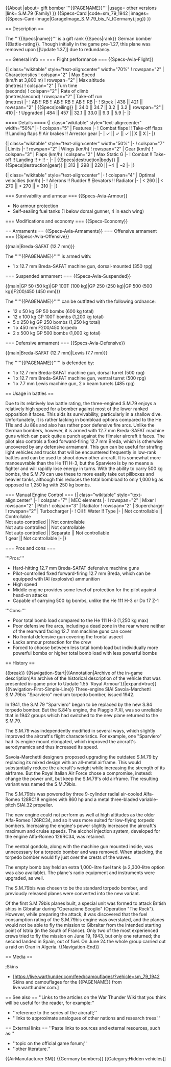 {{About
|about= gift bomber '''{{PAGENAME}}'''
|usage= other versions
|link= S.M.79 (Family)
}}
{{Specs-Card
|code=sm_79_1942
|images={{Specs-Card-Image|GarageImage_S.M.79_bis_N_(Germany).jpg}}
}}

== Description ==

<!-- ''In the description, the first part should be about the history of and the creation and combat usage of the aircraft, as well as its key features. In the second part, tell the reader about the aircraft in the game. Insert a screenshot of the vehicle, so that if the novice player does not remember the vehicle by name, he will immediately understand what kind of vehicle the article is talking about.'' -->

The '''{{Specs|name}}''' is a gift rank {{Specs|rank}} German bomber {{Battle-rating}}. Though initially in the game pre-1.27, this plane was removed upon [[Update 1.37]] due to redundancy.

== General info ==
=== Flight performance ===
{{Specs-Avia-Flight}}

<!-- ''Describe how the aircraft behaves in the air. Speed, manoeuvrability, acceleration and allowable loads - these are the most important characteristics of the vehicle.'' -->

{| class="wikitable" style="text-align:center" width="70%"
! rowspan="2" | Characteristics
! colspan="2" | Max Speed<br>(km/h at 3,800 m)
! rowspan="2" | Max altitude<br>(metres)
! colspan="2" | Turn time<br>(seconds)
! colspan="2" | Rate of climb<br>(metres/second)
! rowspan="2" | Take-off run<br>(metres)
|-
! AB !! RB !! AB !! RB !! AB !! RB
|-
! Stock
| 438 || 421 || rowspan="2" | {{Specs|ceiling}} || 34.0 || 34.7 || 3.2 || 3.2 || rowspan="2" | 410
|-
! Upgraded
| 484 || 457 || 32.1 || 33.0 || 9.3 || 5.9
|-
|}

==== Details ====
{| class="wikitable" style="text-align:center" width="50%"
|-
! colspan="5" | Features
|-
! Combat flaps !! Take-off flaps !! Landing flaps !! Air brakes !! Arrestor gear
|-
| ✓ || ✓ || ✓ || X || X <!-- ✓ -->
|-
|}

{| class="wikitable" style="text-align:center" width="50%"
|-
! colspan="7" | Limits
|-
! rowspan="2" | Wings (km/h)
! rowspan="2" | Gear (km/h)
! colspan="3" | Flaps (km/h)
! colspan="2" | Max Static G
|-
! Combat !! Take-off !! Landing !! + !! -
|-
| {{Specs|destruction|body}} || {{Specs|destruction|gear}} || 313 || 298 || 220 || ~4 || ~2
|-
|}

{| class="wikitable" style="text-align:center"
|-
! colspan="4" | Optimal velocities (km/h)
|-
! Ailerons !! Rudder !! Elevators !! Radiator
|-
| < 260 || < 270 || < 270 || > 310
|-
|}

=== Survivability and armour ===
{{Specs-Avia-Armour}}

<!-- ''Examine the survivability of the aircraft. Note how vulnerable the structure is and how secure the pilot is, whether the fuel tanks are armoured, etc. Describe the armour, if there is any, and also mention the vulnerability of other critical aircraft systems.'' -->

- No armour protection
- Self-sealing fuel tanks (1 below dorsal gunner, 4 in each wing)

=== Modifications and economy ===
{{Specs-Economy}}

== Armaments ==
{{Specs-Avia-Armaments}}
=== Offensive armament ===
{{Specs-Avia-Offensive}}

<!-- ''Describe the offensive armament of the aircraft, if any. Describe how effective the cannons and machine guns are in a battle, and also what belts or drums are better to use. If there is no offensive weaponry, delete this subsection.'' -->

{{main|Breda-SAFAT (12.7 mm)}}

The '''''{{PAGENAME}}''''' is armed with:

- 1 x 12.7 mm Breda-SAFAT machine gun, dorsal-mounted (350 rpg)

=== Suspended armament ===
{{Specs-Avia-Suspended}}

<!-- ''Describe the aircraft's suspended armament: additional cannons under the wings, bombs, rockets and torpedoes. This section is especially important for bombers and attackers. If there is no suspended weaponry remove this subsection.'' -->

{{main|GP 50 (50 kg)|GP 100T (100 kg)|GP 250 (250 kg)|GP 500 (500 kg)|F200/450 (450 mm)}}

The '''''{{PAGENAME}}''''' can be outfitted with the following ordnance:

- 12 x 50 kg GP 50 bombs (600 kg total)
- 12 x 100 kg GP 100T bombs (1,200 kg total)
- 5 x 250 kg GP 250 bombs (1,250 kg total)
- 1 x 450 mm F200/450 torpedo
- 2 x 500 kg GP 500 bombs (1,000 kg total)

=== Defensive armament ===
{{Specs-Avia-Defensive}}

<!-- ''Defensive armament with turret machine guns or cannons, crewed by gunners. Examine the number of gunners and what belts or drums are better to use. If defensive weaponry is not available, remove this subsection.'' -->

{{main|Breda-SAFAT (12.7 mm)|Lewis (7.7 mm)}}

The '''''{{PAGENAME}}''''' is defended by:

- 1 x 12.7 mm Breda-SAFAT machine gun, dorsal turret (500 rpg)
- 1 x 12.7 mm Breda-SAFAT machine gun, ventral turret (500 rpg)
- 1 x 7.7 mm Lewis machine gun, 2 x beam turrets (485 rpg)

== Usage in battles ==

<!-- ''Describe the tactics of playing in the aircraft, the features of using aircraft in a team and advice on tactics. Refrain from creating a "guide" - do not impose a single point of view, but instead, give the reader food for thought. Examine the most dangerous enemies and give recommendations on fighting them. If necessary, note the specifics of the game in different modes (AB, RB, SB).'' -->

Due to its relatively low battle rating, the three-engined S.M.79 enjoys a relatively high speed for a bomber against most of the lower ranked opposition it faces. This aids its survivability, particularly in a shallow dive. Unfortunately, it is rather lacking in bombload options compared to the He 111s and Ju 88s and also has rather poor defensive fire arcs. Unlike the German bombers, however, it is armed with 12.7 mm Breda-SAFAT machine guns which can pack quite a punch against the flimsier aircraft it faces. The pilot also controls a fixed forward-firing 12.7 mm Breda, which is otherwise uncovered by any defensive armament. This gun can be useful for strafing light vehicles and trucks that will be encountered frequently in low-rank battles and can be used to shoot down other aircraft. It is somewhat more manoeuvrable than the He 111 H-3, but the Sparviero is by no means a fighter and will rapidly lose energy in turns. With the ability to carry 500 kg bombs, the S.M.79 can use these to more easily take out pillboxes and heavier tanks, although this reduces the total bombload to only 1,000 kg as opposed to 1,250 kg with 250 kg bombs.

=== Manual Engine Control ===
{| class="wikitable" style="text-align:center"
|-
! colspan="7" | MEC elements
|-
! rowspan="2" | Mixer
! rowspan="2" | Pitch
! colspan="3" | Radiator
! rowspan="2" | Supercharger
! rowspan="2" | Turbocharger
|-
! Oil !! Water !! Type
|-
| Not controllable || Controllable<br>Not auto controlled || Not controllable<br>Not auto controlled || Not controllable<br>Not auto controlled || Separate || Not controllable<br>1 gear || Not controllable
|-
|}

=== Pros and cons ===

<!-- ''Summarise and briefly evaluate the vehicle in terms of its characteristics and combat effectiveness. Mark its pros and cons in the bulleted list. Try not to use more than 6 points for each of the characteristics. Avoid using categorical definitions such as "bad", "good" and the like - use substitutions with softer forms such as "inadequate" and "effective".'' -->

'''Pros:'''

- Hard-hitting 12.7 mm Breda-SAFAT defensive machine guns
- Pilot-controlled fixed forward-firing 12.7 mm Breda, which can be equipped with IAI (explosive) ammunition
- High speed
- Middle engine provides some level of protection for the pilot against head-on attacks
- Capable of carrying 500 kg bombs, unlike the He 111 H-3 or Do 17 Z-1

'''Cons:'''

- Poor total bomb load compared to the He 111 H-3 (1,250 kg max)
- Poor defensive fire arcs, including a dead zone in the rear where neither of the rearward facing 12.7 mm machine guns can cover
- No frontal defensive gun covering the frontal aspect
- Lacks armour protection for the crew
- Forced to choose between less total bomb load but individually more powerful bombs or higher total bomb load with less powerful bombs

== History ==

<!-- ''Describe the history of the creation and combat usage of the aircraft in more detail than in the introduction. If the historical reference turns out to be too long, take it to a separate article, taking a link to the article about the vehicle and adding a block "/History" (example: <nowiki>https://wiki.warthunder.com/(Vehicle-name)/History</nowiki>) and add a link to it here using the <code>main</code> template. Be sure to reference text and sources by using <code><nowiki><ref></ref></nowiki></code>, as well as adding them at the end of the article with <code><nowiki><references /></nowiki></code>. This section may also include the vehicle's dev blog entry (if applicable) and the in-game encyclopedia description (under <code><nowiki>=== In-game description ===</nowiki></code>, also if applicable).'' -->

{{break}}
{{Navigation-Start|{{Annotation|Archive of the in-game description|An archive of the historical description of the vehicle that was presented in-game prior to Update 1.55 'Royal Armour'}}|expand=true}}
{{Navigation-First-Simple-Line}}
Three-engine SIAI Savoia-Marchetti S.M.79bis "Sparviero" medium torpedo bomber, issued 1942.

In 1941, the S.M.79 "Sparviero" began to be replaced by the new S.84 torpedo bomber. But the S.84's engine, the Piaggio P.XI, was so unreliable that in 1942 groups which had switched to the new plane returned to the S.M.79.

The S.M.79 was independently modified in several ways, which slightly improved the aircraft's flight characteristics. For example, one "Sparviero" had its engine mount elongated, which improved the aircraft's aerodynamics and thus increased its speed.

Savoia-Marchetti designers proposed upgrading the outdated S.M.79 by replacing its mixed design with an all-metal airframe. This would substantially reduce the aircraft's weight while increasing the strength of its airframe. But the Royal Italian Air Force chose a compromise, instead: change the power unit, but keep the S.M.79's old airframe. The resulting variant was named the S.M.79bis.

The S.M.79bis was powered by three 9-cylinder radial air-cooled Alfa-Romeo 128RC18 engines with 860 hp and a metal three-bladed variable-pitch SIAI.32 propeller.

The new engine could not perform as well at high altitudes as the older Alfa-Romeo 126RC34, and so it was more suited for low-flying torpedo bombers. Increasing the engine's power slightly increased the aircraft's maximum and cruise speeds. The alcohol injection system, developed for the engine Alfa-Romeo 126RC34, was retained.

The ventral gondola, along with the machine gun mounted inside, was unnecessary for a torpedo bomber and was removed. When attacking, the torpedo bomber would fly just over the crests of the waves.

The empty bomb bay held an extra 1,000-litre fuel tank (a 2,300-litre option was also available). The plane's radio equipment and instruments were upgraded, as well.

The S.M.79bis was chosen to be the standard torpedo bomber, and previously released planes were converted into the new variant.

Of the first S.M.79bis planes built, a special unit was formed to attack British ships in Gibraltar during "Operazione Scoglio" (Operation "The Rock"). However, while preparing the attack, it was discovered that the fuel consumption rating of the S.M.79bis engine was overstated, and the planes would not be able to fly the mission to Gibraltar from the intended starting point of Istria (in the South of France). Only two of the most experienced crews tried to fly the mission on June 19, 1943, but only one returned; the second landed in Spain, out of fuel. On June 24 the whole group carried out a raid on Oran in Algeria.
{{Navigation-End}}

== Media ==

<!-- ''Excellent additions to the article would be video guides, screenshots from the game, and photos.'' -->

;Skins

- [https://live.warthunder.com/feed/camouflages/?vehicle=sm_79_1942 Skins and camouflages for the {{PAGENAME}} from live.warthunder.com.]

== See also ==
''Links to the articles on the War Thunder Wiki that you think will be useful for the reader, for example:''

- ''reference to the series of the aircraft;''
- ''links to approximate analogues of other nations and research trees.''

== External links ==
''Paste links to sources and external resources, such as:''

- ''topic on the official game forum;''
- ''other literature.''

{{AirManufacturer SM}}
{{Germany bombers}}
[[Category:Hidden vehicles]]
